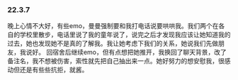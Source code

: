### 22.3.7

晚上心情不大好，有些emo，曼曼强制要和我打电话说要哄哄我。我们两个在各自的学校里散步，电话里说了我的童年说了，说完之后才发现我应该让她知道我的过去，她也发现她不是真的了解我。我让她考虑下我们的关系，她说我们先做朋友，我说好。
回宿舍后继续emo，但有点想把她推开，我换回了聊天背景，改了备注名，我不想被伤害，索性就先把自己抽出来一点。她好努力的想安慰我，很感动但还是有些些抗拒，就酱。